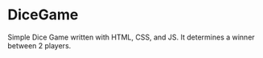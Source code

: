 # DiceGame
Simple Dice Game written with HTML, CSS, and JS. It determines a winner between 2 players. 
